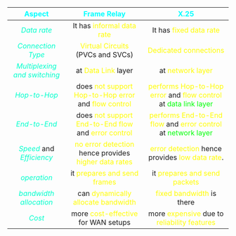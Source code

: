 
|           <span style="color:#00ffff">Aspect </span>          |                     <span style="color:#00ffff">Frame Relay</span>                     |                             <span style="color:#00ffff">X.25</span>                              |
|:--------------------------:|:---------------------------------------------------:|:-------------------------------------------------------------:|
|         *<span style="color:#00ffcc">Data rate</span>*          |              It has <span style="color:#fffd01">informal data rate</span>              |                    It has <span style="color:#fffd01">fixed data rate</span>                     |
|      *<span style="color:#00ffcc">Connection Type</span>*       |          <span style="color:#fffd01">Virtual Circuits</span> (PVCs and SVCs)           |                     <span style="color:#fffd01">Dedicated connections</span>                     |
| *<span style="color:#00ffcc">Multiplexing and switching</span>* |                 at<span style="color:#fffd01"> Data Link</span> layer                  |                       at <span style="color:#fffd01">network layer</span>                        |
|         *<span style="color:#00ffcc">Hop-to-Hop</span>*         | does <span style="color:#fffd01">not support Hop-to-Hop error</span> and <span style="color:#fffd01">flow control</span>  | <span style="color:#fffd01">performs Hop-to-Hop error</span> and <span style="color:#fffd01">flow control</span> at <span style="color:#01ff07">data link layer</span> |
|         *<span style="color:#00ffcc">End-to-End</span>*         | does <span style="color:#fffd01">not support End-to-End flow</span> and <span style="color:#fffd01">error control</span>  |  <span style="color:#fffd01">performs End-to-End flow</span> and <span style="color:#fffd01">error control</span> at <span style="color:#01ff07">network layer</span>  |
|    *<span style="color:#00ffcc">Speed</span>* and *<span style="color:#00ffcc">Efficiency</span>*    | <span style="color:#fffd01">no error detection</span> hence provides <span style="color:#fffd01">higher data rates</span> |         <span style="color:#fffd01">error detection</span> hence provides <span style="color:#fffd01">low data rate</span>.         |
|         *<span style="color:#00ffcc">operation</span>*          |             it <span style="color:#fffd01">prepares and send frames</span>             |                 it <span style="color:#fffd01">prepares and send packets</span>                  |
|    *<span style="color:#00ffcc">bandwidth allocation</span>*    |         can <span style="color:#fffd01">dynamically allocate bandwidth</span>          |                   <span style="color:#fffd01">fixed bandwidth</span> is there                    |
|            *<span style="color:#00ffcc">Cost</span>*            |         more <span style="color:#fffd01">cost-effective</span> for WAN setups          |          more <span style="color:#fffd01">expensive</span> due to <span style="color:#fffd01">reliability features</span>           |
